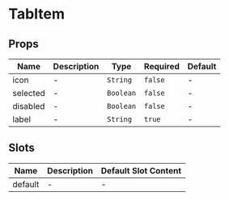 # TabItem

## Props

<!-- @vuese:TabItem:props:start -->
|Name|Description|Type|Required|Default|
|---|---|---|---|---|
|icon|-|`String`|`false`|-|
|selected|-|`Boolean`|`false`|-|
|disabled|-|`Boolean`|`false`|-|
|label|-|`String`|`true`|-|

<!-- @vuese:TabItem:props:end -->


## Slots

<!-- @vuese:TabItem:slots:start -->
|Name|Description|Default Slot Content|
|---|---|---|
|default|-|-|

<!-- @vuese:TabItem:slots:end -->


